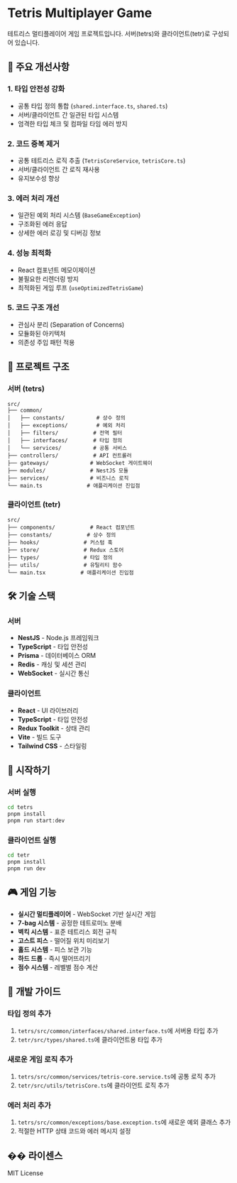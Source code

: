 # Tetris Multiplayer Game

테트리스 멀티플레이어 게임 프로젝트입니다. 서버(tetrs)와 클라이언트(tetr)로 구성되어 있습니다.

## 🚀 주요 개선사항

### 1. 타입 안전성 강화

- 공통 타입 정의 통합 (`shared.interface.ts`, `shared.ts`)
- 서버/클라이언트 간 일관된 타입 시스템
- 엄격한 타입 체크 및 컴파일 타임 에러 방지

### 2. 코드 중복 제거

- 공통 테트리스 로직 추출 (`TetrisCoreService`, `tetrisCore.ts`)
- 서버/클라이언트 간 로직 재사용
- 유지보수성 향상

### 3. 에러 처리 개선

- 일관된 예외 처리 시스템 (`BaseGameException`)
- 구조화된 에러 응답
- 상세한 에러 로깅 및 디버깅 정보

### 4. 성능 최적화

- React 컴포넌트 메모이제이션
- 불필요한 리렌더링 방지
- 최적화된 게임 루프 (`useOptimizedTetrisGame`)

### 5. 코드 구조 개선

- 관심사 분리 (Separation of Concerns)
- 모듈화된 아키텍처
- 의존성 주입 패턴 적용

## 📁 프로젝트 구조

### 서버 (tetrs)

```
src/
├── common/
│   ├── constants/          # 상수 정의
│   ├── exceptions/         # 예외 처리
│   ├── filters/           # 전역 필터
│   ├── interfaces/        # 타입 정의
│   └── services/          # 공통 서비스
├── controllers/           # API 컨트롤러
├── gateways/             # WebSocket 게이트웨이
├── modules/              # NestJS 모듈
├── services/             # 비즈니스 로직
└── main.ts              # 애플리케이션 진입점
```

### 클라이언트 (tetr)

```
src/
├── components/           # React 컴포넌트
├── constants/           # 상수 정의
├── hooks/              # 커스텀 훅
├── store/              # Redux 스토어
├── types/              # 타입 정의
├── utils/              # 유틸리티 함수
└── main.tsx           # 애플리케이션 진입점
```

## 🛠 기술 스택

### 서버

- **NestJS** - Node.js 프레임워크
- **TypeScript** - 타입 안전성
- **Prisma** - 데이터베이스 ORM
- **Redis** - 캐싱 및 세션 관리
- **WebSocket** - 실시간 통신

### 클라이언트

- **React** - UI 라이브러리
- **TypeScript** - 타입 안전성
- **Redux Toolkit** - 상태 관리
- **Vite** - 빌드 도구
- **Tailwind CSS** - 스타일링

## 🚀 시작하기

### 서버 실행

```bash
cd tetrs
pnpm install
pnpm run start:dev
```

### 클라이언트 실행

```bash
cd tetr
pnpm install
pnpm run dev
```

## 🎮 게임 기능

- **실시간 멀티플레이어** - WebSocket 기반 실시간 게임
- **7-bag 시스템** - 공정한 테트로미노 분배
- **벽킥 시스템** - 표준 테트리스 회전 규칙
- **고스트 피스** - 떨어질 위치 미리보기
- **홀드 시스템** - 피스 보관 기능
- **하드 드롭** - 즉시 떨어뜨리기
- **점수 시스템** - 레벨별 점수 계산

## 🔧 개발 가이드

### 타입 정의 추가

1. `tetrs/src/common/interfaces/shared.interface.ts`에 서버용 타입 추가
2. `tetr/src/types/shared.ts`에 클라이언트용 타입 추가

### 새로운 게임 로직 추가

1. `tetrs/src/common/services/tetris-core.service.ts`에 공통 로직 추가
2. `tetr/src/utils/tetrisCore.ts`에 클라이언트 로직 추가

### 에러 처리 추가

1. `tetrs/src/common/exceptions/base.exception.ts`에 새로운 예외 클래스 추가
2. 적절한 HTTP 상태 코드와 에러 메시지 설정

## �� 라이센스

MIT License
